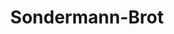 ---
title: "Sondermann-Brot"
url: /luedenscheid/sondermann-brot-herscheider-landstrasse/
shop: Bäckerei
---